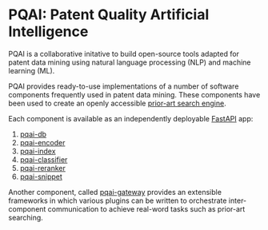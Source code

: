 # PQAI: Patent Quality Artificial Intelligence

PQAI is a collaborative initative to build open-source tools adapted for patent
data mining using natural language processing (NLP) and machine learning (ML).

PQAI provides ready-to-use implementations of a number of software components
frequently used in patent data mining. These components have been used to create
an openly accessible [prior-art search engine](https://search.projectpq.ai/).

Each component is available as an independently deployable [FastAPI](https://fastapi.tiangolo.com/) app:

1. [pqai-db](https://github.com/pqaidevteam/pqai-db)
1. [pqai-encoder](https://github.com/pqaidevteam/pqai-encoder)
1. [pqai-index](https://github.com/pqaidevteam/pqai-index)
1. [pqai-classifier](https://github.com/pqaidevteam/pqai-classifier)
1. [pqai-reranker](https://github.com/pqaidevteam/pqai-reranker)
1. [pqai-snippet](https://github.com/pqaidevteam/pqai-snippet)

Another component, called [pqai-gateway](https://github.com/pqaidevteam/pqai-gateway)
provides an extensible frameworks in which various plugins can be written to
orchestrate inter-component communication to achieve real-word tasks such
as prior-art searching.
